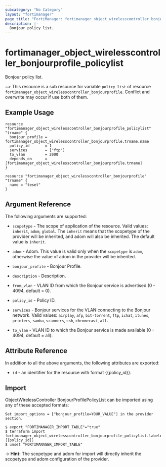 ```yaml
---
subcategory: "No Category"
layout: "fortimanager"
page_title: "FortiManager: fortimanager_object_wirelesscontroller_bonjourprofile_policylist"
description: |-
  Bonjour policy list.
---
```


# fortimanager_object_wirelesscontroller_bonjourprofile_policylist
Bonjour policy list.

~> This resource is a sub resource for variable `policy_list` of resource `fortimanager_object_wirelesscontroller_bonjourprofile`. Conflict and overwrite may occur if use both of them.



## Example Usage

```hcl
resource "fortimanager_object_wirelesscontroller_bonjourprofile_policylist" "trname" {
  bonjour_profile = fortimanager_object_wirelesscontroller_bonjourprofile.trname.name
  policy_id       = 1
  services        = ["ftp"]
  to_vlan         = 2000
  depends_on      = [fortimanager_object_wirelesscontroller_bonjourprofile.trname]
}

resource "fortimanager_object_wirelesscontroller_bonjourprofile" "trname" {
  name = "teset"
}
```

## Argument Reference


The following arguments are supported:

* `scopetype` - The scope of application of the resource. Valid values: `inherit`, `adom`, `global`. The `inherit` means that the scopetype of the provider will be inherited, and adom will also be inherited. The default value is `inherit`.
* `adom` - Adom. This value is valid only when the `scopetype` is `adom`, otherwise the value of adom in the provider will be inherited.
* `bonjour_profile` - Bonjour Profile.

* `description` - Description.
* `from_vlan` - VLAN ID from which the Bonjour service is advertised (0 - 4094, default = 0).
* `policy_id` - Policy ID.
* `services` - Bonjour services for the VLAN connecting to the Bonjour network. Valid values: `airplay`, `afp`, `bit-torrent`, `ftp`, `ichat`, `itunes`, `printers`, `samba`, `scanners`, `ssh`, `chromecast`, `all`.

* `to_vlan` - VLAN ID to which the Bonjour service is made available (0 - 4094, default = all).


## Attribute Reference

In addition to all the above arguments, the following attributes are exported:
* `id` - an identifier for the resource with format {{policy_id}}.

## Import

ObjectWirelessController BonjourProfilePolicyList can be imported using any of these accepted formats:
```
Set import_options = ["bonjour_profile=YOUR_VALUE"] in the provider section.

$ export "FORTIMANAGER_IMPORT_TABLE"="true"
$ terraform import fortimanager_object_wirelesscontroller_bonjourprofile_policylist.labelname {{policy_id}}
$ unset "FORTIMANAGER_IMPORT_TABLE"
```
-> **Hint:** The scopetype and adom for import will directly inherit the scopetype and adom configuration of the provider.
